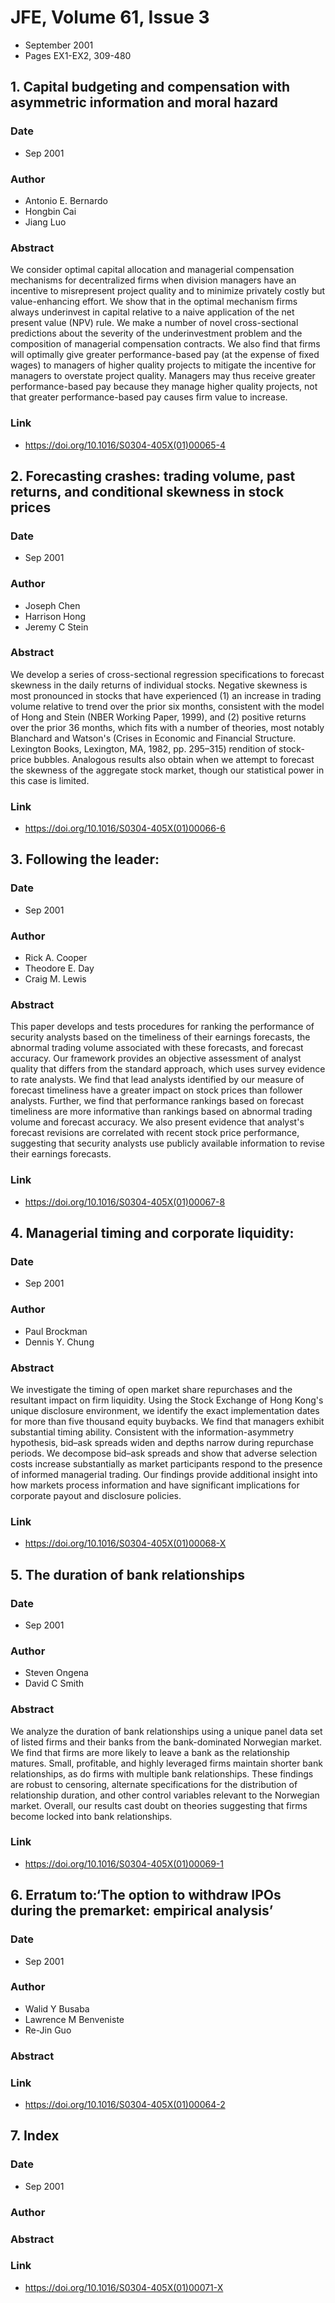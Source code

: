 # JFE, Volume 61, Issue 3
- September 2001
- Pages EX1-EX2, 309-480

## 1. Capital budgeting and compensation with asymmetric information and moral hazard
### Date
- Sep 2001
### Author
- Antonio E. Bernardo
- Hongbin Cai
- Jiang Luo
### Abstract
We consider optimal capital allocation and managerial compensation mechanisms for decentralized firms when division managers have an incentive to misrepresent project quality and to minimize privately costly but value-enhancing effort. We show that in the optimal mechanism firms always underinvest in capital relative to a naive application of the net present value (NPV) rule. We make a number of novel cross-sectional predictions about the severity of the underinvestment problem and the composition of managerial compensation contracts. We also find that firms will optimally give greater performance-based pay (at the expense of fixed wages) to managers of higher quality projects to mitigate the incentive for managers to overstate project quality. Managers may thus receive greater performance-based pay because they manage higher quality projects, not that greater performance-based pay causes firm value to increase.
### Link
- https://doi.org/10.1016/S0304-405X(01)00065-4

## 2. Forecasting crashes: trading volume, past returns, and conditional skewness in stock prices
### Date
- Sep 2001
### Author
- Joseph Chen
- Harrison Hong
- Jeremy C Stein
### Abstract
We develop a series of cross-sectional regression specifications to forecast skewness in the daily returns of individual stocks. Negative skewness is most pronounced in stocks that have experienced (1) an increase in trading volume relative to trend over the prior six months, consistent with the model of Hong and Stein (NBER Working Paper, 1999), and (2) positive returns over the prior 36 months, which fits with a number of theories, most notably Blanchard and Watson's (Crises in Economic and Financial Structure. Lexington Books, Lexington, MA, 1982, pp. 295–315) rendition of stock-price bubbles. Analogous results also obtain when we attempt to forecast the skewness of the aggregate stock market, though our statistical power in this case is limited.
### Link
- https://doi.org/10.1016/S0304-405X(01)00066-6

## 3. Following the leader:
### Date
- Sep 2001
### Author
- Rick A. Cooper
- Theodore E. Day
- Craig M. Lewis
### Abstract
This paper develops and tests procedures for ranking the performance of security analysts based on the timeliness of their earnings forecasts, the abnormal trading volume associated with these forecasts, and forecast accuracy. Our framework provides an objective assessment of analyst quality that differs from the standard approach, which uses survey evidence to rate analysts. We find that lead analysts identified by our measure of forecast timeliness have a greater impact on stock prices than follower analysts. Further, we find that performance rankings based on forecast timeliness are more informative than rankings based on abnormal trading volume and forecast accuracy. We also present evidence that analyst's forecast revisions are correlated with recent stock price performance, suggesting that security analysts use publicly available information to revise their earnings forecasts.
### Link
- https://doi.org/10.1016/S0304-405X(01)00067-8

## 4. Managerial timing and corporate liquidity:
### Date
- Sep 2001
### Author
- Paul Brockman
- Dennis Y. Chung
### Abstract
We investigate the timing of open market share repurchases and the resultant impact on firm liquidity. Using the Stock Exchange of Hong Kong's unique disclosure environment, we identify the exact implementation dates for more than five thousand equity buybacks. We find that managers exhibit substantial timing ability. Consistent with the information-asymmetry hypothesis, bid–ask spreads widen and depths narrow during repurchase periods. We decompose bid–ask spreads and show that adverse selection costs increase substantially as market participants respond to the presence of informed managerial trading. Our findings provide additional insight into how markets process information and have significant implications for corporate payout and disclosure policies.
### Link
- https://doi.org/10.1016/S0304-405X(01)00068-X

## 5. The duration of bank relationships
### Date
- Sep 2001
### Author
- Steven Ongena
- David C Smith
### Abstract
We analyze the duration of bank relationships using a unique panel data set of listed firms and their banks from the bank-dominated Norwegian market. We find that firms are more likely to leave a bank as the relationship matures. Small, profitable, and highly leveraged firms maintain shorter bank relationships, as do firms with multiple bank relationships. These findings are robust to censoring, alternate specifications for the distribution of relationship duration, and other control variables relevant to the Norwegian market. Overall, our results cast doubt on theories suggesting that firms become locked into bank relationships.
### Link
- https://doi.org/10.1016/S0304-405X(01)00069-1

## 6. Erratum to:‘The option to withdraw IPOs during the premarket: empirical analysis’
### Date
- Sep 2001
### Author
- Walid Y Busaba
- Lawrence M Benveniste
- Re-Jin Guo
### Abstract

### Link
- https://doi.org/10.1016/S0304-405X(01)00064-2

## 7. Index
### Date
- Sep 2001
### Author
### Abstract

### Link
- https://doi.org/10.1016/S0304-405X(01)00071-X

